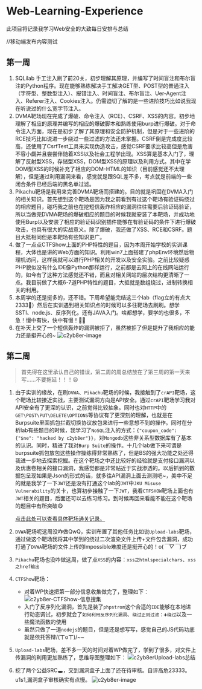 # Web-Learning-Experience
此项目将记录我学习Web安全的大致每日安排与总结

//移动端发布内容测试

## 第一周 
1. SQLilab 手工注入刷了前20关，初步理解其原理，并编写了时间盲注和布尔盲注的Python程序。现在能够熟练解决手工解决GET型、POST型的普通注入（字符型、整数型注入）、报错注入、时间盲注、布尔盲注、Uer-Agent注入、Referer注入、Cookies注入。仍需迫切了解的是一些进阶技巧比如说我现在听说过的什么宽字节注入。
2. DVMA靶场现在完成了爆破、命令注入（RCE）、CSRF、XSS的内容。初步地理解了相应的原理并编写的相应的爆破脚本和熟练使用burp进行爆破。对于命令注入方面，现在是初步了解了其原理和安全防护机制，但是对于一些进阶的RCE技巧比如说进一步绕过一些过滤的方法还未掌握。CSRF倒是完成度比较高，还使用了CsrfTest工具来实现伪造攻击，感觉CSRF要求比较高但是危害不容小觑并且尝尝伴随着XSS以及社会工程学出现。XSS算是基本入门了，理解了反射型XSS，存储型XSS，DOM型XSS的原理以及利用方式。其中在学DOM型XSS的时候补充了相应的DOM-HTML的知识（目前感觉还不太理解），但是通过利用漏洞来看，感觉就是跟SQL差不多，考点就是前端的一些闭合条件已经后端的黑名单过滤。
3. Pikachu靶场是我用来完善DVMA靶场而搭建的。目的就是巩固在DVMA入门的相关知识。首先想到这个靶场是因为我之前看到有过这个靶场有验证码绕过的相应题目，碰巧我之前也在挖短信轰炸相应的漏洞往往需要后验证码验证，所以当做完DVMA靶场的爆破相应的题目的时候我就安装了本靶场，并成功地使用Burp以及安装了相应的验证码识别插件能够在有验证码的条件下进行爆破攻击，也具有很大的实战意义。除了爆破，我还做了XSS、RCE和CSRF。题目大抵相同但是本靶场有些知识更广。
4. 做了一点点CTFShow上面的PHP特性的题目，因为本周开始学校的实训课程，大体也是讲的Web方面的知识。利用win7上面搭建了phpEnv环境然后物理机访问，这样我就可以进行PHP相关的开发以及安全实验。之前比较疑惑PHP貌似没有什么IDE像Python那样运行，之前都是去网上的在线网站运行的，如今有了这种方法感觉还不错，而且对相关网站的层次结构更清晰了一点。我目前做了大概6-7道PHP特性的题目，大抵就是数组绕过，进制转换相关的利用。
5. 本周学的还是挺多的，还不错。下周希望能完结这三个lab（flag立的有点大2333🤡）然后在实训遇到相关知识点的时候可以多往靶场去刷刷。想学SSTI、node.js、反序列化。还有JAVA入门。啥都想学，要学的也很多，不急！慢中有快，快中有慢！✌🏼
6. 在补天上交了一个短信轰炸的漏洞被拒了，虽然被拒了但是提升了我相应的能力还是挺开心的~
![c2yb8er-image](https://cdn.staticaly.com/gh/C2yb8er/picx-images-hosting@master/20230717/c2yb8er-image.14x1dffbb6m8.png)
## 第二周

> 首先得在这里承认自己的错误，第二周的周总结放在了第三周的第一天来写......不要拖延！！！😫

1. 由于实训的缘故，在刷`DVWA`、`Pikachu`靶场的时候，我接触到了`crAPI`靶场，这个靶场比较接近实战，主要测试漏洞方向是API安全。通过`crAPI`靶场学习我对API安全有了更深的认识，之前觉得比较抽象。同时也对`HTTP`中的`GET\POST\PUT\DELETE\OPTIONS`等协议有了更深刻的理解，也就是在Burpsuite里面抓包拦截切换协议放包来进行一些意想不到的操作。同时在分析lab有些题目的时候，我学习了`NoSQL`注入的方式：`{"coupon_code": {"$ne": "hacked by c2yb8er"}}`，对`Mongodb`这些非关系型数据库有了基本的认识。同时，精进了我对`Burp Suite`的操作。十几个lab做下来可谓是burpsuite抓包放包这些操作操练得非常熟练了，但是BS的强大功能之处还得我进一步地去探索挖掘。在这个靶场之中还比较好的经验就是支付接口漏洞以及优惠卷相关的接口漏洞，我感觉都是非常贴近于实战渗透的。以后抓到的数据包呈现如果是Json的形式的话，就多往API漏洞上面去测测吧~，美中不足的就是我学了一下`JWT`还是没有打通这个lab的`JWT`中`JKU Misuse Vulnerability`的关卡，也算初步接触了一下`JWT`，我看`CTFSHOW`靶场上面也有`JWT`相关的题目，后面还可以去练习练习。到时候再回来看能不能在这个靶场的题目中有所突破😋

   [点击此处可以查看具体靶场通关记录。](https://c2yb8er.cn/2023/07/10/crAPI%E9%9D%B6%E5%9C%BA%E5%AD%A6%E4%B9%A0%E8%AE%B0%E5%BD%95/)

2. `DVWA`靶场呢这周没咋做QwQ，实训布置了其他任务比如说`Upload-labs`靶场，通过做这个靶场我将其中学到的绕过二次渲染文件上传+文件包含漏洞，成功打通了`DVWA`靶场的文件上传的Impossible难度还是挺开心的！o(*￣▽￣*)ブ

3. `Pikachu`靶场也没咋做这周，做了点`XSS`的内容：`xss之htmlspecialchars`、`xss之href输出`

4. `CTFShow`靶场：

   - 对着WP快速把第一部分信息收集做完了，整理如下：
   ![c2yb8er-CTFShow-信息搜集](https://cdn.staticaly.com/gh/C2yb8er/picx-images-hosting@master/20230717/c2yb8er-CTFShow-信息搜集.5rlc3ko7l4s0.png)
   - 入门了反序列化漏洞，首先是装了`phpstrom`这个合适的`IDE`能够在本地进行动态调试，初步就会了`如何利用反序列化漏洞`、`绕过正则过滤：➕绕过`以及一些魔法函数的使用
   - 虽然只做了一道`nodejs`的题目，但是还是想写写，感觉自己的JS代码功底就是依托答辩/(ㄒoㄒ)/~~

5. `Upload-labs`靶场，差不多一天的时间对着WP做完了，学到了很多，对文件上传漏洞的利用更加熟练了，思维导图整理如下：
![c2yb8erUpload-labs总结](https://cdn.staticaly.com/gh/C2yb8er/picx-images-hosting@master/20230716/c2yb8erUpload-labs总结.3cojkvvb3860.png)
6. 挖了两个公益SRC🕳，交到漏洞盒子上面了还在待审核。自评高危23333。u1s1,漏洞盒子审核确实有点慢。
   ![c2yb8er-image](https://cdn.staticaly.com/gh/C2yb8er/picx-images-hosting@master/20230717/c2yb8er-image.npp6mc53awg.png)
